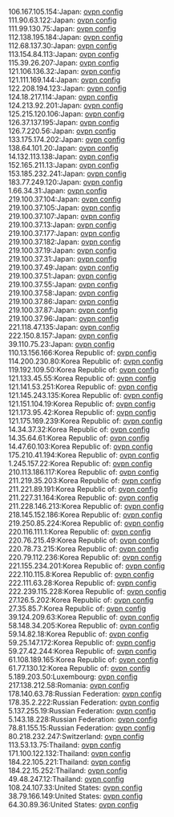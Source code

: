 106.167.105.154:Japan: [ovpn config](vpn/106_167_105_154.ovpn)  
111.90.63.122:Japan: [ovpn config](vpn/111_90_63_122.ovpn)  
111.99.130.75:Japan: [ovpn config](vpn/111_99_130_75.ovpn)  
112.138.195.184:Japan: [ovpn config](vpn/112_138_195_184.ovpn)  
112.68.137.30:Japan: [ovpn config](vpn/112_68_137_30.ovpn)  
113.154.84.113:Japan: [ovpn config](vpn/113_154_84_113.ovpn)  
115.39.26.207:Japan: [ovpn config](vpn/115_39_26_207.ovpn)  
121.106.136.32:Japan: [ovpn config](vpn/121_106_136_32.ovpn)  
121.111.169.144:Japan: [ovpn config](vpn/121_111_169_144.ovpn)  
122.208.194.123:Japan: [ovpn config](vpn/122_208_194_123.ovpn)  
124.18.217.114:Japan: [ovpn config](vpn/124_18_217_114.ovpn)  
124.213.92.201:Japan: [ovpn config](vpn/124_213_92_201.ovpn)  
125.215.120.106:Japan: [ovpn config](vpn/125_215_120_106.ovpn)  
126.37.137.195:Japan: [ovpn config](vpn/126_37_137_195.ovpn)  
126.7.220.56:Japan: [ovpn config](vpn/126_7_220_56.ovpn)  
133.175.174.202:Japan: [ovpn config](vpn/133_175_174_202.ovpn)  
138.64.101.20:Japan: [ovpn config](vpn/138_64_101_20.ovpn)  
14.132.113.138:Japan: [ovpn config](vpn/14_132_113_138.ovpn)  
152.165.211.13:Japan: [ovpn config](vpn/152_165_211_13.ovpn)  
153.185.232.241:Japan: [ovpn config](vpn/153_185_232_241.ovpn)  
183.77.249.120:Japan: [ovpn config](vpn/183_77_249_120.ovpn)  
1.66.34.31:Japan: [ovpn config](vpn/1_66_34_31.ovpn)  
219.100.37.104:Japan: [ovpn config](vpn/219_100_37_104.ovpn)  
219.100.37.105:Japan: [ovpn config](vpn/219_100_37_105.ovpn)  
219.100.37.107:Japan: [ovpn config](vpn/219_100_37_107.ovpn)  
219.100.37.13:Japan: [ovpn config](vpn/219_100_37_13.ovpn)  
219.100.37.177:Japan: [ovpn config](vpn/219_100_37_177.ovpn)  
219.100.37.182:Japan: [ovpn config](vpn/219_100_37_182.ovpn)  
219.100.37.19:Japan: [ovpn config](vpn/219_100_37_19.ovpn)  
219.100.37.31:Japan: [ovpn config](vpn/219_100_37_31.ovpn)  
219.100.37.49:Japan: [ovpn config](vpn/219_100_37_49.ovpn)  
219.100.37.51:Japan: [ovpn config](vpn/219_100_37_51.ovpn)  
219.100.37.55:Japan: [ovpn config](vpn/219_100_37_55.ovpn)  
219.100.37.58:Japan: [ovpn config](vpn/219_100_37_58.ovpn)  
219.100.37.86:Japan: [ovpn config](vpn/219_100_37_86.ovpn)  
219.100.37.87:Japan: [ovpn config](vpn/219_100_37_87.ovpn)  
219.100.37.96:Japan: [ovpn config](vpn/219_100_37_96.ovpn)  
221.118.47.135:Japan: [ovpn config](vpn/221_118_47_135.ovpn)  
222.150.8.157:Japan: [ovpn config](vpn/222_150_8_157.ovpn)  
39.110.75.23:Japan: [ovpn config](vpn/39_110_75_23.ovpn)  
110.13.156.166:Korea Republic of: [ovpn config](vpn/110_13_156_166.ovpn)  
114.200.230.80:Korea Republic of: [ovpn config](vpn/114_200_230_80.ovpn)  
119.192.109.50:Korea Republic of: [ovpn config](vpn/119_192_109_50.ovpn)  
121.133.45.55:Korea Republic of: [ovpn config](vpn/121_133_45_55.ovpn)  
121.141.53.251:Korea Republic of: [ovpn config](vpn/121_141_53_251.ovpn)  
121.145.243.135:Korea Republic of: [ovpn config](vpn/121_145_243_135.ovpn)  
121.151.104.19:Korea Republic of: [ovpn config](vpn/121_151_104_19.ovpn)  
121.173.95.42:Korea Republic of: [ovpn config](vpn/121_173_95_42.ovpn)  
121.175.169.239:Korea Republic of: [ovpn config](vpn/121_175_169_239.ovpn)  
14.34.37.32:Korea Republic of: [ovpn config](vpn/14_34_37_32.ovpn)  
14.35.64.61:Korea Republic of: [ovpn config](vpn/14_35_64_61.ovpn)  
14.47.60.103:Korea Republic of: [ovpn config](vpn/14_47_60_103.ovpn)  
175.210.41.194:Korea Republic of: [ovpn config](vpn/175_210_41_194.ovpn)  
1.245.157.22:Korea Republic of: [ovpn config](vpn/1_245_157_22.ovpn)  
210.113.186.117:Korea Republic of: [ovpn config](vpn/210_113_186_117.ovpn)  
211.219.35.203:Korea Republic of: [ovpn config](vpn/211_219_35_203.ovpn)  
211.221.89.191:Korea Republic of: [ovpn config](vpn/211_221_89_191.ovpn)  
211.227.31.164:Korea Republic of: [ovpn config](vpn/211_227_31_164.ovpn)  
211.228.146.213:Korea Republic of: [ovpn config](vpn/211_228_146_213.ovpn)  
218.145.152.186:Korea Republic of: [ovpn config](vpn/218_145_152_186.ovpn)  
219.250.85.224:Korea Republic of: [ovpn config](vpn/219_250_85_224.ovpn)  
220.116.111.1:Korea Republic of: [ovpn config](vpn/220_116_111_1.ovpn)  
220.76.215.49:Korea Republic of: [ovpn config](vpn/220_76_215_49.ovpn)  
220.78.73.215:Korea Republic of: [ovpn config](vpn/220_78_73_215.ovpn)  
220.79.112.236:Korea Republic of: [ovpn config](vpn/220_79_112_236.ovpn)  
221.155.234.201:Korea Republic of: [ovpn config](vpn/221_155_234_201.ovpn)  
222.110.115.8:Korea Republic of: [ovpn config](vpn/222_110_115_8.ovpn)  
222.111.63.28:Korea Republic of: [ovpn config](vpn/222_111_63_28.ovpn)  
222.239.115.228:Korea Republic of: [ovpn config](vpn/222_239_115_228.ovpn)  
27.126.5.202:Korea Republic of: [ovpn config](vpn/27_126_5_202.ovpn)  
27.35.85.7:Korea Republic of: [ovpn config](vpn/27_35_85_7.ovpn)  
39.124.209.63:Korea Republic of: [ovpn config](vpn/39_124_209_63.ovpn)  
58.148.34.205:Korea Republic of: [ovpn config](vpn/58_148_34_205.ovpn)  
59.14.82.18:Korea Republic of: [ovpn config](vpn/59_14_82_18.ovpn)  
59.25.147.172:Korea Republic of: [ovpn config](vpn/59_25_147_172.ovpn)  
59.27.42.244:Korea Republic of: [ovpn config](vpn/59_27_42_244.ovpn)  
61.108.189.165:Korea Republic of: [ovpn config](vpn/61_108_189_165.ovpn)  
61.77.130.12:Korea Republic of: [ovpn config](vpn/61_77_130_12.ovpn)  
5.189.203.50:Luxembourg: [ovpn config](vpn/5_189_203_50.ovpn)  
217.138.212.58:Romania: [ovpn config](vpn/217_138_212_58.ovpn)  
178.140.63.78:Russian Federation: [ovpn config](vpn/178_140_63_78.ovpn)  
178.35.2.222:Russian Federation: [ovpn config](vpn/178_35_2_222.ovpn)  
5.137.255.19:Russian Federation: [ovpn config](vpn/5_137_255_19.ovpn)  
5.143.18.228:Russian Federation: [ovpn config](vpn/5_143_18_228.ovpn)  
78.81.155.15:Russian Federation: [ovpn config](vpn/78_81_155_15.ovpn)  
80.218.232.247:Switzerland: [ovpn config](vpn/80_218_232_247.ovpn)  
113.53.13.75:Thailand: [ovpn config](vpn/113_53_13_75.ovpn)  
171.100.122.132:Thailand: [ovpn config](vpn/171_100_122_132.ovpn)  
184.22.105.221:Thailand: [ovpn config](vpn/184_22_105_221.ovpn)  
184.22.15.252:Thailand: [ovpn config](vpn/184_22_15_252.ovpn)  
49.48.247.12:Thailand: [ovpn config](vpn/49_48_247_12.ovpn)  
108.24.107.33:United States: [ovpn config](vpn/108_24_107_33.ovpn)  
38.79.166.149:United States: [ovpn config](vpn/38_79_166_149.ovpn)  
64.30.89.36:United States: [ovpn config](vpn/64_30_89_36.ovpn)  
